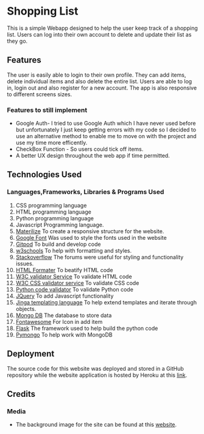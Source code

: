 # Shopping List
This is a simple Webapp designed to help the user keep track of a shopping list. Users can log into their own account to delete and update their list as they go. 
## Features
The user is easily able to login to their own profile. They can add items, delete individual items and also delete the entire list. Users are able to log in, login out and also register for a new account. The app is also responsive to different screens sizes. 
### Features to still implement

* Google Auth- I tried to use Google Auth which I have never used before but unfortunately I just keep getting errors with my code so I decided to use an alternative method to enable me to move on with the project and use my time more efficently. 
* CheckBox Function - So users could tick off items. 
* A better UX design throughout the web app if time permitted. 
## Technologies Used
### Languages,Frameworks, Libraries & Programs Used
1. CSS programming language
2. HTML programming language
3. Python programming language
4. Javascript Programming language.
5. [Materilize](https://materializecss.com/)
To create a responsive structure for the website.
6. [Google Font](https://fonts.google.com/)
Was used to style the fonts used in the website
7. [Gitpod](https://gitpod.io/workspaces/)
To build and develop code
8. [w3schools](https://www.w3schools.com/default.asp)
To help with formatting and styles.
9. [Stackoverflow](https://stackoverflow.com/)
The forums were useful for styling and functionality issues.
10. [HTML Formater](https://www.freeformatter.com/html-formatter.html)
To beatify HTML code
11. [W3C validator Service](https://validator.w3.org/#validate_by_input)
To validate HTML code
12. [W3C CSS validator service](https://jigsaw.w3.org/css-validator/)
To validate CSS code
13. [Python code validator](http://pep8online.com/)
To validate Python code
14. [JQuery](https://jquery.com/)
To add Javascript functionality
15. [Jinga templating language](https://jinja.palletsprojects.com/en/3.0.x/)
To help extend templates and iterate through objects.
16. [Mongo DB](https://www.mongodb.com/)
The database to store data
17. [Fontawesome](https://fontawesome.com/)
For Icon in add item
18. [Flask](https://flask.palletsprojects.com/en/2.0.x/)
The framework used to help build the python code
19. [Pymongo](https://pypi.org/project/pymongo/)
To help work with MongoDB
## Deployment
The source code for this website was deployed and stored in a GitHub repository while the website application is hosted by Heroku at this [link](https://ac89-shopping-list.herokuapp.com/).
## Credits
### Media
* The background image for the site can be found at this [website](https://unsplash.com/s/photos/online-shopping). 

